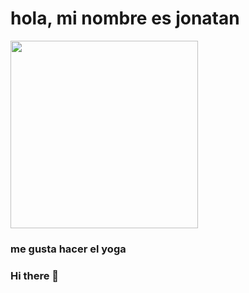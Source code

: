 <div class = header align "center">
 <h1> hola, mi nombre es jonatan </h1>
<img src= "https://media3.giphy.com/media/YbXLZ6dymH758xSEbM/giphy.gif?cid=ecf05e47i6t5tegk82te8rlcecqh11ncsgoi6ajbenwyky50&ep=v1_gifs_search&rid=giphy.gif&ct=g" width ="300">
 <h3>me gusta hacer el yoga </h3>
</div>










### Hi there 👋

<!--
**jonatan47/jonatan47** is a ✨ _special_ ✨ repository because its `README.md` (this file) appears on your GitHub profile.

Here are some ideas to get you started:

- 🔭 I’m currently working on ...
- 🌱 I’m currently learning ...
- 👯 I’m looking to collaborate on ...
- 🤔 I’m looking for help with ...
- 💬 Ask me about ...
- 📫 How to reach me: ...
- 😄 Pronouns: ...
- ⚡ Fun fact: ...
-->
